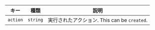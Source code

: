 | キー       | 種類       | 説明                                 |
| -------- | -------- | ---------------------------------- |
| `action` | `string` | 実行されたアクション. This can be `created`. |
